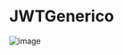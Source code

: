 # JWTGenerico

![image](https://user-images.githubusercontent.com/45043430/167499996-a8ae6e40-462c-48b7-a48c-c2fb0a81f9d8.png)
